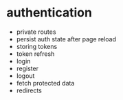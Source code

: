 # authentication
- private routes
- persist auth state after page reload
- storing tokens
- token refresh
- login
- register
- logout
- fetch protected data
- redirects
